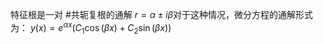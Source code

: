 特征根是一对 #共轭复根的通解  $r = \alpha \pm i\beta$对于这种情况，微分方程的通解形式为：
	$y(x) = e^{\alpha x}(C_1\cos(\beta x) + C_2\sin(\beta x))$
